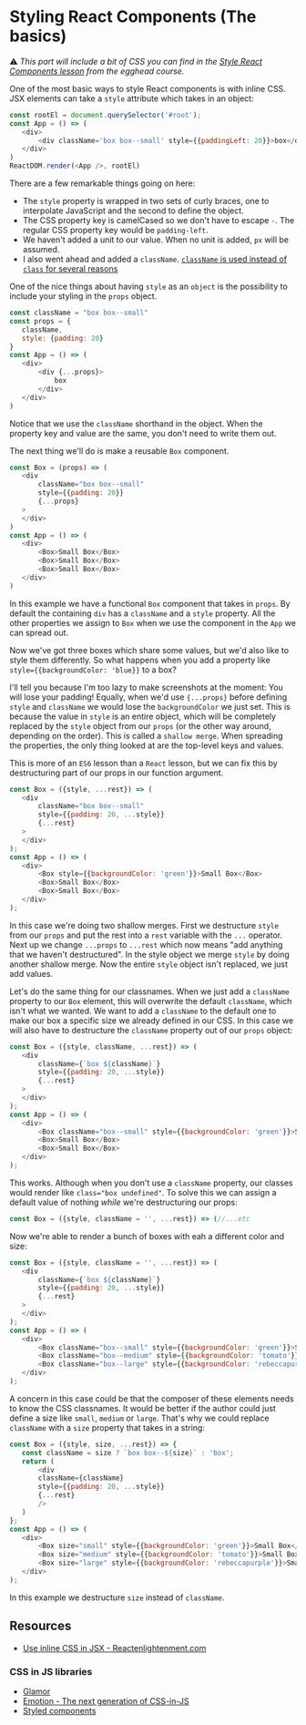 # Styling React Components (The basics)

⚠️ *This part will include a bit of CSS you can find in the [Style React Components lesson](https://egghead.io/lessons/react-style-react-components) from the egghead course.*

One of the most basic ways to style React components is with inline CSS. JSX elements can take a `style` attribute which takes in an object:

```javascript
const rootEl = document.querySelector('#root');
const App = () => (
   <div>
       <div className='box box--small' style={{paddingLeft: 20}}>box</div>
   </div>
)
ReactDOM.render(<App />, rootEl)
```

There are a few remarkable things going on here:

- The `style` property is wrapped in two sets of curly braces, one to interpolate JavaScript and the second to define the object.
- The CSS property key is camelCased so we don't have to escape `-`. The regular CSS property key would be `padding-left`.
- We haven't added a unit to our value. When no unit is added, `px` will be assumed.
- I also went ahead and added a `className`. [`className` is used instead of `class` for several reasons](https://goo.gl/JwQzsY)

One of the nice things about having `style` as an `object` is the possibility to include your styling in the `props` object.

```javascript
const className = "box box--small"
const props = {
   className,
   style: {padding: 20}
}
const App = () => (
   <div>
       <div {...props}>
           box
       </div>
   </div>
)
```

Notice that we use the `className` shorthand in the object. When the property key and value are the same, you don't need to write them out.

The next thing we'll do is make a reusable `Box` component.

```javascript
const Box = (props) => (
   <div
       className="box box--small"
       style={{padding: 20}}
       {...props}
   >
   </div>
)
const App = () => (
   <div>
       <Box>Small Box</Box>
       <Box>Small Box</Box>
       <Box>Small Box</Box>
   </div>
)
```

In this example we have a functional `Box` component that takes in `props`. By default the containing `div` has a `className` and a `style` property. All the other properties we assign to `Box` when we use the component in the `App` we can spread out.

Now we've got three boxes which share some values, but we'd also like to style them differently. So what happens when you add a property like `style={{backgroundColor: 'blue}}` to a box?

I'll tell you because I'm too lazy to make screenshots at the moment: You will lose your padding! Equally, when we'd use `{...props}` before defining `style` and `className` we would lose the `backgroundColor` we just set. This is because the value in `style` is an entire object, which will be completely replaced by the `style` object from our `props` (or the other way around, depending on the order). This is called a `shallow merge`. When spreading the properties, the only thing looked at are the top-level keys and values.

This is more of an `ES6` lesson than a `React` lesson, but we can fix this by destructuring part of our props in our function argument.

```javascript
const Box = ({style, ...rest}) => (
   <div
       className="box box--small"
       style={{padding: 20, ...style}}
       {...rest}
   >
   </div>
);
const App = () => (
   <div>
       <Box style={{backgroundColor: 'green'}}>Small Box</Box>
       <Box>Small Box</Box>
       <Box>Small Box</Box>
   </div>
);
```

In this case we're doing two shallow merges. First we destructure `style` from our `props` and put the rest into a `rest` variable with the `...` operator. Next up we change `...props` to `...rest` which now means "add anything that we haven't destructured". In the style object we merge `style` by doing another shallow merge. Now the entire `style` object isn't replaced, we just add values.

Let's do the same thing for our classnames. When we just add a `className` property to our `Box` element, this will overwrite the default `className`, which isn't what we wanted. We want to add a `className` to the default one to make our box a specific size we already defined in our CSS. In this case we will also have to destructure the `className` property out of our `props` object:

```javascript
const Box = ({style, className, ...rest}) => (
   <div
       className={`box ${className}`}
       style={{padding: 20, ...style}}
       {...rest}
   >
   </div>
);
const App = () => (
   <div>
       <Box className="box--small" style={{backgroundColor: 'green'}}>Small Box</Box>
       <Box>Small Box</Box>
       <Box>Small Box</Box>
   </div>
);
```

This works. Although when you don't use a `className` property, our classes would render like `class="box undefined"`. To solve this we can assign a default value of nothing *while* we're destructuring our props:

```javascript
const Box = ({style, className = '', ...rest}) => (//...etc
```

Now we're able to render a bunch of boxes with eah a different color and size:

```javascript
const Box = ({style, className = '', ...rest}) => (
   <div
       className={`box ${className}`}
       style={{padding: 20, ...style}}
       {...rest}
   >
   </div>
);
const App = () => (
   <div>
       <Box className="box--small" style={{backgroundColor: 'green'}}>Small Box</Box>
       <Box className="box--medium" style={{backgroundColor: 'tomato'}}>Small Box</Box>
       <Box className="box--large" style={{backgroundColor: 'rebeccapurple'}}>Small Box</Box>
   </div>
);
```

A concern in this case could be that the composer of these elements needs to know the CSS classnames. It would be better if the author could just define a size like `small`, `medium` or `large`. That's why we could replace `className` with a `size` property that takes in a string:

```javascript
const Box = ({style, size, ...rest}) => {
   const className = size ? `box box--${size}` : 'box';
   return (
       <div
       className={className}
       style={{padding: 20, ...style}}
       {...rest}
       />
   )
};
const App = () => (
   <div>
       <Box size="small" style={{backgroundColor: 'green'}}>Small Box</Box>
       <Box size="medium" style={{backgroundColor: 'tomato'}}>Small Box</Box>
       <Box size="large" style={{backgroundColor: 'rebeccapurple'}}>Small Box</Box>
   </div>
);
```

In this example we destructure `size` instead of `className`.

## Resources

- [Use inline CSS in JSX - Reactenlightenment.com](https://www.reactenlightenment.com/react-jsx/5.6.html)

### CSS in JS libraries

- [Glamor](https://github.com/threepointone/glamor)
- [Emotion - The next generation of CSS-in-JS](https://emotion.sh/)
- [Styled components](https://github.com/styled-components/styled-components)